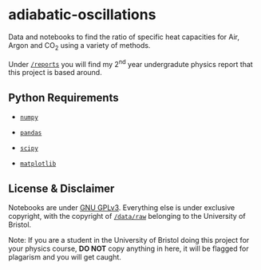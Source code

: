 # adiabatic-oscillations
Data and notebooks to find the ratio of specific heat capacities for Air, Argon and CO<sub>2</sub> using a variety of methods. 

Under [`/reports`](/reports) you will find my 2<sup>nd</sup> year undergradute physics report that this project is based around.


## Python Requirements

* [`numpy`](https://numpy.org/) 

* [`pandas`](https://pandas.pydata.org/)

* [`scipy`](https://www.scipy.org/) 

* [`matplotlib`](https://matplotlib.org/)

## License & Disclaimer 

Notebooks are under [GNU GPLv3](https://www.gnu.org/licenses/gpl-3.0.en.html). Everything else is under exclusive copyright, with the copyright of [`/data/raw`](/data/raw) belonging to the University of Bristol.

Note: If you are a student in the University of Bristol doing this project for your physics course, **DO NOT** copy anything in here, it will be flagged for plagarism and you will get caught. 
